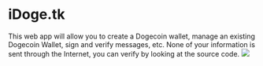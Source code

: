 # iDoge.tk
This web app will allow you to create a Dogecoin wallet, manage an existing Dogecoin Wallet, sign and verify messages, etc.
None of your information is sent through the Internet, you can verify by looking at the source code.
[![](/images/doge.png)](https://www.google.com)
